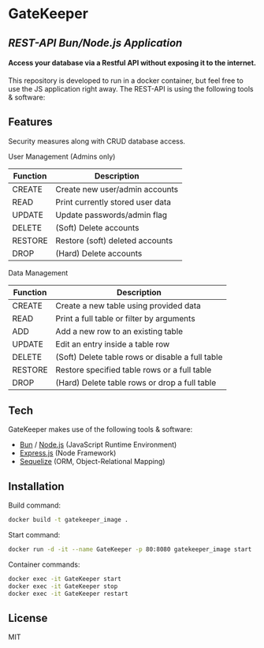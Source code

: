 # GateKeeper
## _REST-API Bun/Node.js Application_
#### Access your database via a Restful API without exposing it to the internet.

This repository is developed to run in a docker container, but feel free to use the JS application right away.
The REST-API is using the following tools & software:


## Features
Security measures along with CRUD database access.


User Management (Admins only)

| Function | Description |
| ------ | ------ |
| CREATE | Create new user/admin accounts |
| READ | Print currently stored user data |
| UPDATE | Update passwords/admin flag |
| DELETE | (Soft) Delete accounts |
| RESTORE | Restore (soft) deleted accounts |
| DROP | (Hard) Delete accounts |


Data Management

| Function | Description |
| ------ | ------ |
| CREATE | Create a new table using provided data |
| READ | Print a full table or filter by arguments |
| ADD | Add a new row to an existing table |
| UPDATE | Edit an entry inside a table row |
| DELETE | (Soft) Delete table rows or disable a full table |
| RESTORE | Restore specified table rows or a full table |
| DROP | (Hard) Delete table rows or drop a full table |


## Tech

GateKeeper makes use of the following tools & software:

- [Bun] / [Node.js] (JavaScript Runtime Environment)
- [Express.js] (Node Framework)
- [Sequelize] (ORM, Object-Relational Mapping)


## Installation

Build command:
```sh
docker build -t gatekeeper_image .
```

Start command:
```sh
docker run -d -it --name GateKeeper -p 80:8080 gatekeeper_image start
```

Container commands:
```sh
docker exec -it GateKeeper start
docker exec -it GateKeeper stop
docker exec -it GateKeeper restart
```


## License

MIT


[//]: #
   [bun]: <https://bun.sh>
   [node.js]: <http://nodejs.org>
   [express.js]: <http://expressjs.com>
   [sequelize]: <http://sequelize.org>